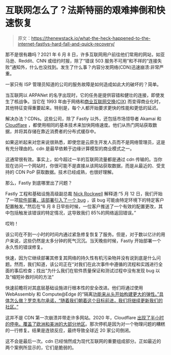 # 互联网怎么了？法斯特丽的艰难摔倒和快速恢复

> 原文：<https://thenewstack.io/what-the-heck-happened-to-the-internet-fastlys-hard-fall-and-quick-recovery/>

那不是很有趣吗？2021 年 6 月 8 日，许多互联网用户前往他们常用的网站，如亚马逊、Reddit、CNN 或纽约时报，除了“错误 503 服务不可用”和不祥的“连接失败”通知外，什么也没找到。发生了什么事？内容分发网络(CDN)迅速崩溃:非常严重。

一家只有 ISP 管理员知道的公司的服务故障是如何造成如此大的破坏的？简单。

当互联网以 ARPANet 的名字出现时，它的任务是提供容错和健壮的连接，即使发生了核战争。当它在 1993 年由于网络和[商业互联网交换(CIX)](https://www.hpe.com/us/en/insights/articles/the-real-history-of-the-modern-internet-1801.html) 而变得商业化时，其他特征变得重要起来。特别是，每个人都开始要求更快的性能和更低的延迟。

解决办法？CDNs。这些公司，除了 Fastly 以外，还包括市场领导者 Akamai 和 [Cloudflare](https://www.cloudflare.com/) ，都使用相同的基本技术来加快网络速度。他们从热门网站获取数据，并将其存储在靠近消费者的分布式缓存中。

如果这听起来对您来说很熟悉，即使您是云原生开发人员而不是网络管理员，这是有充分理由的。cdn 是最早依赖于边缘计算模型的商业模式之一。

这通常很有效。事实上，如今超过一半的互联网流量都是通过 cdn 传输的。当你现在访问一个网站时，你很可能不是直接从该网站获取数据，而是从最近的、受支持的 CDN PoP 获取数据。技术已经成熟，也很好理解。

那么，Fastly 到底哪里出了问题？

Fastly 工程和基础设施高级副总裁 [Nick Rockwell](https://www.linkedin.com/in/nickrockwell/) 解释道:“5 月 12 日，我们开始了一项[软件部署，该部署引入了一个 bug](https://www.fastly.com/blog/summary-of-june-8-outage) ，该 bug 可能由特定环境下的特定客户配置触发。”然后在“6 月 8 日早些时候，一位客户推送了一个有效的配置更改，其中包括触发该错误的特定情况，这导致我们 85%的网络返回错误。”

哎哟！

该公司在不到一小时的时间内通过紧急修复恢复了服务。但是，对于数以亿计的用户来说，这些仍然是太多分钟的死气沉沉。当天晚些时候，Fastly 开始部署一个永久性的错误修复。

快速，因为它继续部署其修复其网络的持久性有机污染物并没有说到底是什么问题。然而，我们知道，该公司正在“对我们在此次事件中遵循的流程和实践进行全面的事后检查；找出“为什么我们在软件质量保证和测试过程中没有发现 bug 以及“缩短补救时间的方法”

快速前瞻将对其底层基础设施进行根本性的安全改进。他们将通过使用 WebAssembly 和 Compute@Edge 的“隔离[功能来从头开始构建更大的弹性。”具体怎么做？罗克韦尔承诺，“随着我们朝着这个目标前进，我们将继续更新我们的社区。”](https://www.fastly.com/press/press-releases/fastly-expands-webassembly-investment)

这并不是 CDN 第一次崩溃并带走许多网站。2020 年，Cloudflare [出现了半小时的停电，覆盖了欧洲和美洲的大部分地区](https://www.zdnet.com/article/why-the-internet-went-haywire-last-week/)。那次停机是因为对一个物理问题的糟糕的一行修复。结果是连锁反应，最终导致全球近 20 家公司倒闭。

这不会是最后一次。cdn 已经悄然成为现代互联网的重要组成部分。正如最近的两个案例所显示的，它们是脆弱的。

<svg xmlns:xlink="http://www.w3.org/1999/xlink" viewBox="0 0 68 31" version="1.1"><title>Group</title> <desc>Created with Sketch.</desc></svg>